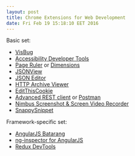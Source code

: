 ```yaml
---
layout: post
title: Chrome Extensions for Web Development
date: Fri Feb 19 15:18:10 EET 2016
---
```

Basic set:

* [VisBug](https://chrome.google.com/webstore/detail/visbug/cdockenadnadldjbbgcallicgledbeoc)
* [Accessibility Developer Tools](https://chrome.google.com/webstore/detail/accessibility-developer-t/fpkknkljclfencbdbgkenhalefipecmb)
* [Page Ruler](https://chrome.google.com/webstore/detail/page-ruler/jlpkojjdgbllmedoapgfodplfhcbnbpn) or [Dimensions](https://chrome.google.com/webstore/detail/dimensions/baocaagndhipibgklemoalmkljaimfdj)
* [JSONView](https://chrome.google.com/webstore/detail/jsonview/chklaanhfefbnpoihckbnefhakgolnmc)
* [JSON Editor](https://chrome.google.com/webstore/detail/json-editor/lhkmoheomjbkfloacpgllgjcamhihfaj)
* [HTTP Archive Viewer](https://chrome.google.com/webstore/detail/http-archive-viewer/ebbdbdmhegaoooipfnjikefdpeoaidml)
* [EditThisCookie](https://chrome.google.com/webstore/detail/editthiscookie/fngmhnnpilhplaeedifhccceomclgfbg)
* [Advanced REST client](https://chrome.google.com/webstore/detail/advanced-rest-client/hgmloofddffdnphfgcellkdfbfbjeloo) or [Postman](https://chrome.google.com/webstore/detail/postman/fhbjgbiflinjbdggehcddcbncdddomop)
* [Nimbus Screenshot & Screen Video Recorder](https://chrome.google.com/webstore/detail/nimbus-screenshot-screen/bpconcjcammlapcogcnnelfmaeghhagj)
* [SnappySnippet](https://github.com/kdzwinel/SnappySnippet)

Framework-specific set:

* [AngularJS Batarang](https://chrome.google.com/webstore/detail/angularjs-batarang/ighdmehidhipcmcojjgiloacoafjmpfk)
* [ng-inspector for AngularJS](https://chrome.google.com/webstore/detail/ng-inspector-for-angularj/aadgmnobpdmgmigaicncghmmoeflnamj)
* [Redux DevTools](https://chrome.google.com/webstore/detail/redux-devtools/lmhkpmbekcpmknklioeibfkpmmfibljd)
